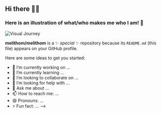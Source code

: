## Hi there 👋🏾
### Here is an illustration of what/who makes me who I am! 💖

![Visual Journey](https://github.com/melithom/melithom/assets/108136217/a804e0c5-6d4e-4ca9-aaa4-975618cb9fe4)



**melithom/melithom** is a ✨ _special_ ✨ repository because its `README.md` (this file) appears on your GitHub profile.

Here are some ideas to get you started:

- 🔭 I’m currently working on ...
- 🌱 I’m currently learning ...
- 👯 I’m looking to collaborate on ...
- 🤔 I’m looking for help with ...
- 💬 Ask me about ...
- 📫 How to reach me: ...
- 😄 Pronouns: ...
- ⚡ Fun fact: ...
-->
